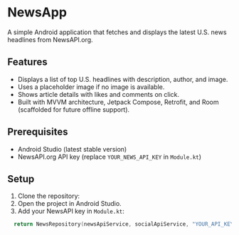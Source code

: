 # NewsApp

A simple Android application that fetches and displays the latest U.S. news headlines from NewsAPI.org.

## Features
- Displays a list of top U.S. headlines with description, author, and image.
- Uses a placeholder image if no image is available.
- Shows article details with likes and comments on click.
- Built with MVVM architecture, Jetpack Compose, Retrofit, and Room (scaffolded for future offline support).

## Prerequisites
- Android Studio (latest stable version)
- NewsAPI.org API key (replace `YOUR_NEWS_API_KEY` in `Module.kt`)

## Setup
1. Clone the repository:
2. Open the project in Android Studio.
3. Add your NewsAPI key in `Module.kt`:
```kotlin
  return NewsRepository(newsApiService, socialApiService, "YOUR_API_KEY")
